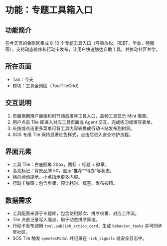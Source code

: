 # 功能：专题工具箱入口

## 功能简介
在今天页的金刚区集成 8-10 个专题工具入口（呼吸放松、REBT、学业、睡眠等），支持动态排序和行动卡发布，让用户快速触达自助工具，并推动社区共学。

## 所在页面
- Tab：今天
- 模块：工具金刚区（ToolTileGrid）

## 交互说明
1. 页面根据用户画像和时节动态排序工具入口，高频工具显示 Mint 徽章。
2. 用户点击 Tile 即进入对应工具页面或 Agent 交互，完成练习或填写表单。
3. 长按或点击更多菜单可将工具内容转换成行动卡贴发布到树洞。
4. SOS 专用 Tile 保持显著红色样式，点击后进入安全守护流程。

## 界面元素
- 工具 Tile：白底圆角 20px，图标 + 标题 + 徽章。
- 高亮标记：背景品牌 50，显示“推荐”“待办”等状态。
- 横向滑动提示、小点指示更多内容。
- 行动卡弹窗：包含步骤、预计耗时、标签、发布按钮。

## 数据需求
- 工具配置来源于专题库，包含使用频次、排序权重、对应工作流。
- Tile 点击记录写入埋点，用于动态排序算法。
- 行动卡发布调用 `tool.publish_action_card`，生成 `behavior_tasks` 并可同步至社区。
- SOS Tile 触发 `openSosModal` 并记录在 `risk_signals` 或安全日志中。
